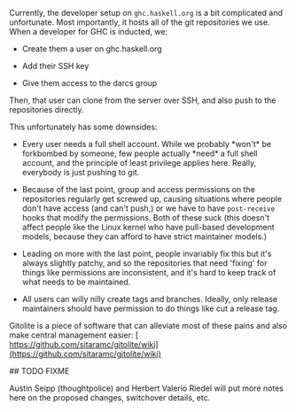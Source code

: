 
Currently, the developer setup on `ghc.haskell.org` is a bit complicated and unfortunate. Most importantly, it hosts all of the git repositories we use. When a developer for GHC is inducted, we:


- Create them a user on ghc.haskell.org

- Add their SSH key

- Give them access to the darcs group


Then, that user can clone from the server over SSH, and also push to the repositories directly.



This unfortunately has some downsides:


- Every user needs a full shell account. While we probably \*won't\* be forkbombed by someone, few people actually \*need\* a full shell account, and the principle of least privilege applies here. Really, everybody is just pushing to git.

- Because of the last point, group and access permissions on the repositories regularly get screwed up, causing situations where people don't have access (and can't push,) or we have to have `post-receive` hooks that modify the permissions. Both of these suck (this doesn't affect people like the Linux kernel who have pull-based development models, because they can afford to have strict maintainer models.)

- Leading on more with the last point, people invariably fix this but it's always slightly patchy, and so the repositories that need 'fixing' for things like permissions are inconsistent, and it's hard to keep track of what needs to be maintained.

- All users can willy nilly create tags and branches. Ideally, only release maintainers should have permission to do things like cut a release tag.


Gitolite is a piece of software that can alleviate most of these pains and also make central management easier: [
https://github.com/sitaramc/gitolite/wiki](https://github.com/sitaramc/gitolite/wiki)



\#\# TODO FIXME



Austin Seipp (thoughtpolice) and Herbert Valerio Riedel will put more notes here on the proposed changes, switchover details, etc.


